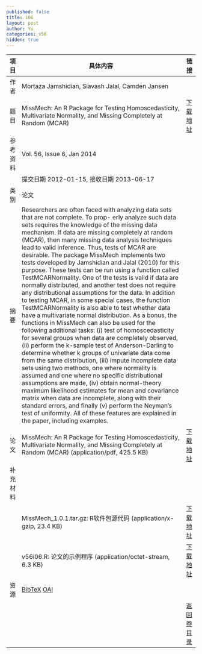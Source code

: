 ```yaml
---
published: false
title: i06
layout: post
author: Yu
categories: v56
hidden: true
---
```


| 项目 | 具体内容 | 链接 |
|---:|---|---|
| 作者 | Mortaza Jamshidian, Siavash Jalal, Camden Jansen| |
| 题目 |MissMech: An R Package for Testing Homoscedasticity, Multivariate Normality, and Missing Completely at Random (MCAR) | [下载地址](http://www.jstatsoft.org/v56/i06/paper) |
| 参考资料 |Vol. 56, Issue 6, Jan 2014 | |
| | 提交日期 2012-01-15, 接收日期 2013-06-17| | 
| 类别 | 论文| |
| 摘要 | Researchers are often faced with analyzing data sets that are not complete. To prop- erly analyze such data sets requires the knowledge of the missing data mechanism. If data are missing completely at random (MCAR), then many missing data analysis techniques lead to valid inference. Thus, tests of MCAR are desirable. The package MissMech implements two tests developed by Jamshidian and Jalal (2010) for this purpose. These tests can be run using a function called TestMCARNormality. One of the tests is valid if data are normally distributed, and another test does not require any distributional assumptions for the data. In addition to testing MCAR, in some special cases, the function TestMCARNormality is also able to test whether data have a multivariate normal distribution. As a bonus, the functions in MissMech can also be used for the following additional tasks: (i) test of homoscedasticity for several groups when data are completely observed, (ii) perform the k-sample test of Anderson-Darling to determine whether k groups of univariate data come from the same distribution, (iii) impute incomplete data sets using two methods, one where normality is assumed and one where no specific distributional assumptions are made, (iv) obtain normal-theory maximum likelihood estimates for mean and covariance matrix when data are incomplete, along with their standard errors, and finally (v) perform the Neyman’s test of uniformity. All of these features are explained in the paper, including examples.| |
| 论文 | MissMech: An R Package for Testing Homoscedasticity, Multivariate Normality, and Missing Completely at Random (MCAR)  (application/pdf, 425.5 KB)| [下载地址](http://www.jstatsoft.org/v56/i06/paper) |
| 补充材料 | | |
| |MissMech_1.0.1.tar.gz: R软件包源代码  (application/x-gzip, 23.4 KB)|  [下载地址](http://www.jstatsoft.org/v56/i06/supp/1) |
| |v56i06.R:              论文的示例程序  (application/octet-stream, 6.3 KB)|  [下载地址](http://www.jstatsoft.org/v56/i06/supp/2) |
| 资源 | [BibTeX](http://www.jstatsoft.org/v56/i06/bibtex) [OAI](http://www.jstatsoft.org/oai?verb=GetRecord&identifier=oai.jstatsoft/v56/i06&prefix=oai_dc)| |
| |  | [返回卷目录]({{site.baseurl}}/volume/v56.html) |